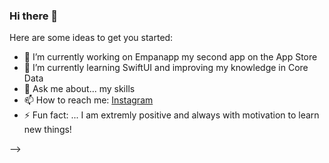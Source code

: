 ### Hi there 👋

Here are some ideas to get you started:

- 🔭 I’m currently working on Empanapp my second app on the App Store
- 🌱 I’m currently learning SwiftUI and improving my knowledge in Core Data
- 💬 Ask me about... my skills
- 📫 How to reach me: [Instagram](https://www.instagram.com/mplanckensteiner/)
- ⚡ Fun fact: ... I am extremly positive and always with motivation to learn new things!


-->

<!--
**mplanckensteiner/mplanckensteiner** is a ✨ _special_ ✨ repository because its `README.md` (this file) appears on your GitHub profile.


